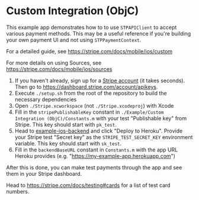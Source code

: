 # Custom Integration (ObjC)

This example app demonstrates how to to use `STPAPIClient` to accept various payment methods. This may be a useful reference if you're building your own payment UI and not using `STPPaymentContext`.

For a detailed guide, see https://stripe.com/docs/mobile/ios/custom

For more details on using Sources, see https://stripe.com/docs/mobile/ios/sources

1. If you haven't already, sign up for a [Stripe account](https://dashboard.stripe.com/register) (it takes seconds). Then go to https://dashboard.stripe.com/account/apikeys.
2. Execute `./setup.sh` from the root of the repository to build the necessary dependencies
3. Open `./Stripe.xcworkspace` (not `./Stripe.xcodeproj`) with Xcode
4. Fill in the `stripePublishableKey` constant in `./Example/Custom Integration (ObjC)/Constants.m` with your test "Publishable key" from Stripe. This key should start with `pk_test`.
5. Head to [example-ios-backend](https://github.com/stripe/example-ios-backend/tree/v13.2.0) and click "Deploy to Heroku". Provide your Stripe test "Secret key" as the `STRIPE_TEST_SECRET_KEY` environment variable. This key should start with `sk_test`.
6. Fill in the `backendBaseURL` constant in `Constants.m` with the app URL Heroku provides (e.g. "https://my-example-app.herokuapp.com")

After this is done, you can make test payments through the app and see them in your Stripe dashboard.

Head to https://stripe.com/docs/testing#cards for a list of test card numbers.
